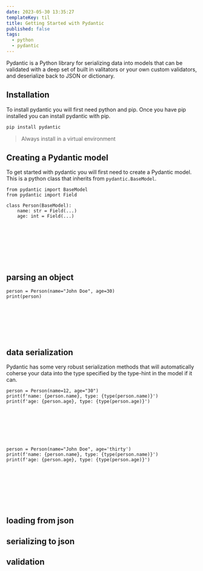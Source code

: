 ```yaml
---
date: 2023-05-30 13:35:27
templateKey: til
title: Getting Started with Pydantic
published: false
tags:
  - python
  - pydantic
---
```


Pydantic is a Python library for serializing data into models that can be
validated with a deep set of built in valitators or your own custom validators,
and deserialize back to JSON or dictionary.

## Installation

To install pydantic you will first need python and pip. Once you have pip
installed you can install pydantic with pip.

```bash
pip install pydantic
```

> Always install in a virtual environment

## Creating a Pydantic model

To get started with pydantic you will first need to create a Pydantic model.
This is a python class that inherits from `pydantic.BaseModel`.

```{.python .darkmark}
from pydantic import BaseModel
from pydantic import Field

class Person(BaseModel):
    name: str = Field(...)
    age: int = Field(...)
```

```{.console .darkmark_error}

```

```{.console .darkmark_error}

```

```{.console .darkmark_error}

```

```{.console .darkmark_error}

```

```{.console .darkmark_error}

```

```{.console .darkmark_error}

```

```{.console .darkmark_error}

```

```{.console .darkmark_output}

```

## parsing an object

```{.python .darkmark}
person = Person(name="John Doe", age=30)
print(person)
```

```{.console .darkmark_error}

```

```{.console .darkmark_error}

```

```{.console .darkmark_error}

```

```{.console .darkmark_error}

```

```{.console .darkmark_error}

```

```{.console .darkmark_error}

```

```{.console .darkmark_error}

```

## data serialization

Pydantic has some very robust serialization methods that will automatically
coherse your data into the type specified by the type-hint in the model if it can.

```{.python .darkmark}
person = Person(name=12, age="30")
print(f'name: {person.name}, type: {type(person.name)}')
print(f'age: {person.age}, type: {type(person.age)}')
```

```{.console .darkmark_error}

```

```{.console .darkmark_error}

```

```{.console .darkmark_error}

```

```{.console .darkmark_error}

```

```{.console .darkmark_error}

```

```{.console .darkmark_error}

```

```{.console .darkmark_error}

```

```{.python .darkmark}
person = Person(name="John Doe", age='thirty')
print(f'name: {person.name}, type: {type(person.name)}')
print(f'age: {person.age}, type: {type(person.age)}')
```

```{.console .darkmark_error}

```

```{.console .darkmark_error}

```

```{.console .darkmark_error}

```

```{.console .darkmark_error}

```

```{.console .darkmark_error}

```

```{.console .darkmark_error}

```

```{.console .darkmark_error}

```

```{.console .darkmark_output}

```

## loading from json

## serializing to json

## validation
